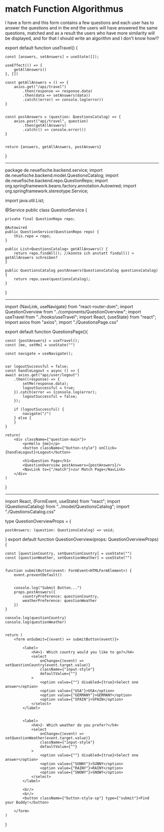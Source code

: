 
# match Function Algorithmus

I have a form and this form contains a few questions and each user has to answer the questions and in the end the users will have answered the same questions, matched and as a result the users who have more similarity will be displayed, and for that I should write an algorithm and I don't know how!?


<script src="https://cdnjs.cloudflare.com/ajax/libs/react/16.6.3/umd/react.production.min.js"></script>
<script src="https://cdnjs.cloudflare.com/ajax/libs/react-dom/16.6.3/umd/react-dom.production.min.js"></script>


export default function useTravel() {

    const [answers, setAnswers] = useState([]);

    useEffect(() => {
        getAllAnswers()
    }, [])

    const getAllAnswers = () => {
        axios.get("/api/travel")
            .then(response => response.data)
            .then(data => setAnswers(data))
            .catch((error) => console.log(error))
    }


    const postAnswers = (question: QuestionsCatalog) => {
        axios.post("api/travel", question)
            .then(getAllAnswers)
            .catch(() => console.error())
    }


    return {answers, getAllAnswers, postAnswers}

}

______________________________________



package de.neuefische.backend.service;
import de.neuefische.backend.model.QuestionsCatalog;
import de.neuefische.backend.repo.QuestionRepo;
import org.springframework.beans.factory.annotation.Autowired;
import org.springframework.stereotype.Service;

import java.util.List;


@Service
public class QuestionService {

    private final QuestionRepo repo;

    @Autowired
    public QuestionService(QuestionRepo repo) {
        this.repo = repo;
    }

    public List<QuestionsCatalog> getAllAnswers() {
        return repo.findAll(); //konnte ich anstatt findall() > getAllAnswers schreiben?
    }

    public QuestionsCatalog postAnswers(QuestionsCatalog questionsCatalog) {
        return repo.save(questionsCatalog);
    }

}

__________________________________________



import {NavLink, useNavigate} from "react-router-dom";
import QuestionOverview from "../components/QuestionOverview";
import useTravel from "../hooks/useTravel";
import React, {useState} from "react";
import axios from "axios";
import "./QuestionsPage.css"


export default function QuestionsPage(){

    const {postAnswers} = useTravel();
    const [me, setMe] = useState("")

    const navigate = useNavigate();


    var logoutSuccessful = false;
    const handleLogout = async () => {
    await axios.get("api/user/logout")
        .then((response) => {
            setMe(response.data);
            logoutSuccessful = true;
        }).catch(error => {console.log(error);
            logoutSuccessful = false;
        });

        if (logoutSuccessful) {
            navigate("/")
        } else {
        }
    }

    return(
        <div className={"question-main"}>
            <p>Hello {me}</p>
            <button className={"button-style"} onClick={handleLogout}>Logout</button>

            <h1>Question Page</h1>
            <QuestionOverview postAnswers={postAnswers}/>
            <NavLink to={"/match"}>zur Match Page</NavLink>
        </div>
    )
}


_________________________________________


import React, {FormEvent, useState} from "react";
import {QuestionsCatalog} from "../model/QuestionsCatalog";
import "./QuestionsCatalog.css"

type QuestionOverviewProps = {

    postAnswers: (question: QuestionsCatalog) => void;

}
export default function QuestionOverview(props: QuestionOverviewProps) {


    const [questionCountry, setQuestionCountry] = useState("")
    const [questionWeather, setQuestionWeather] = useState("")


    function submitButton(event: FormEvent<HTMLFormElement>) {
        event.preventDefault()


        console.log("Submit Button...")
        props.postAnswers({
            countryPreference: questionCountry,
            weatherPreference: questionWeather
        })
    }

    console.log(questionCountry)
    console.log(questionWeather)


    return (
        <form onSubmit={(event) => submitButton(event)}>

            <label>
                <h4>1- Which country would you like to go?</h4>
                <select
                    onChange={(event) => setQuestionCountry(event.target.value)}
                    className={"input-style"}
                    defaultValue={""}
                >
                    <option value={""} disabled={true}>Select one answer</option>
                    <option value={"USA"}>USA</option>
                    <option value={"GERMANY"}>GERMANY</option>
                    <option value={"SPAIN"}>SPAIN</option>
                </select>
            </label>


            <label>
                <h4>2- Which weather do you prefer?</h4>
                <select
                    onChange={(event) => setQuestionWeather(event.target.value)}
                    className={"input-style"}
                    defaultValue={""}
                >
                    <option value={""} disabled={true}>Select one answer</option>
                    <option value={"SUNNY"}>SUNNY</option>
                    <option value={"RAINY"}>RAINY</option>
                    <option value={"SNOWY"}>SNOWY</option>
                </select>
            </label>

            <br/>
            <br/>
            <button className={"button-style-sp"} type={"submit"}>Find your Buddy!</button>

        </form>
    )
}




        